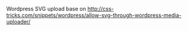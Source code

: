 Wordpress SVG upload base on http://css-tricks.com/snippets/wordpress/allow-svg-through-wordpress-media-uploader/